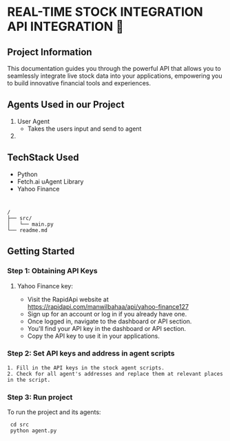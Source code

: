 
# REAL-TIME STOCK INTEGRATION  API INTEGRATION 🤑

## Project Information

This documentation guides you through the powerful API that allows you to seamlessly integrate live stock data into your applications, empowering you to build innovative financial tools and experiences.


## Agents Used in our Project

1. User Agent
   - Takes the users input and send to agent
2.

## TechStack Used

- Python
- Fetch.ai uAgent Library
- Yahoo Finance

#

```
/
├── src/
│   └── main.py
└── readme.md
```

## Getting Started

### Step 1: Obtaining API Keys

1. Yahoo Finance key:

   - Visit the RapidApi website at https://rapidapi.com/manwilbahaa/api/yahoo-finance127
   - Sign up for an account or log in if you already have one.
   - Once logged in, navigate to the dashboard or API section.
   - You'll find your API key in the dashboard or API section.
   - Copy the API key to use it in your applications.

### Step 2: Set API keys and address in agent scripts

    1. Fill in the API keys in the stock agent scripts.
    2. Check for all agent's addresses and replace them at relevant places in the script.

### Step 3: Run project

To run the project and its agents:

```
 cd src
 python agent.py
```